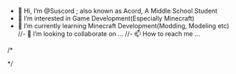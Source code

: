 - 👋 Hi, I’m @Suscord ; also known as Acord, A Middle School Student
- 👀 I’m interested in Game Development(Especially Minecraft)
- 🌱 I’m currently learning Minecraft Development(Modding, Modeling etc)
//- 💞️ I’m looking to collaborate on ...
//- 📫 How to reach me ...

/*
<!---
Suscord/ Suscord is a ✨ special ✨ repository because its `README.md` (this file) appears on your GitHub profile.
You can click the Preview link to take a look at your changes.
--->
*/
